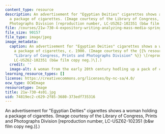 ```yaml
---
content_type: resource
description: An advertisement for "Egyptian Deities" cigarettes shows a woman holding
  a package of cigarettes. (Image courtesy of the Library of Congress, Prints and
  Photographs Division [reproduction number, LC-USZ62-102351 (b&w film copy neg.)].)
file: /courses/21w-730-4-expository-writing-analyzing-mass-media-spring-2001/74819ec2c6292f853680373edf735316_21w-730-4s01.jpg
file_size: 90157
file_type: image/jpeg
image_metadata:
  caption: An advertisement for "Egyptian Deities" cigarettes shows a woman holding
    a package of cigarettes, c. 1900. (Image courtesy of the {{% resource_link "ffa8101e-0881-422a-8356-c702377d064c"
    "Library of Congress, Prints and Photographs Division" %}} \[reproduction number,
    LC-USZ62-102351 (b&w film copy neg.)\].)
  credit: ''
  image-alt: A woman from the early 20th century hodling up a pack of cigarettes
learning_resource_types: []
license: https://creativecommons.org/licenses/by-nc-sa/4.0/
ocw_type: OCWImage
resourcetype: Image
title: 21w-730-4s01.jpg
uid: 74819ec2-c629-2f85-3680-373edf735316
---
```

An advertisement for "Egyptian Deities" cigarettes shows a woman holding a package of cigarettes. (Image courtesy of the Library of Congress, Prints and Photographs Division [reproduction number, LC-USZ62-102351 (b&w film copy neg.)].)
